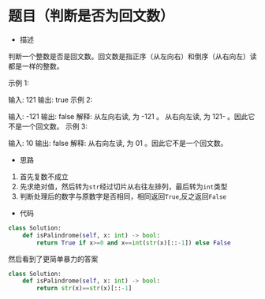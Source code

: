 # 题目（判断是否为回文数）

- 描述

判断一个整数是否是回文数。回文数是指正序（从左向右）和倒序（从右向左）读都是一样的整数。

示例 1:

输入: 121
输出: true
示例 2:

输入: -121
输出: false
解释: 从左向右读, 为 -121 。 从右向左读, 为 121- 。因此它不是一个回文数。
示例 3:

输入: 10
输出: false
解释: 从右向左读, 为 01 。因此它不是一个回文数。

- 思路

1. 首先复数不成立
2. 先求绝对值，然后转为`str`经过切片从右往左排列，最后转为`int`类型
3. 判断处理后的数字与原数字是否相同，相同返回`True`,反之返回`False`

- 代码

```python
class Solution:
    def isPalindrome(self, x: int) -> bool:
        return True if x>=0 and x==int(str(x)[::-1]) else False
```

然后看到了更简单暴力的答案

```python
class Solution:
    def isPalindrome(self, x: int) -> bool:
        return str(x)==str(x)[::-1]
```
